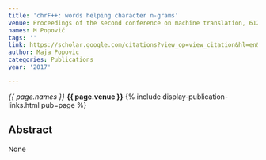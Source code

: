 ```yaml
---
title: 'chrF++: words helping character n-grams'
venue: Proceedings of the second conference on machine translation, 612-618, 2017
names: M Popović
tags: ''
link: https://scholar.google.com/citations?view_op=view_citation&hl=en&user=KdAV2Y0AAAAJ&citation_for_view=KdAV2Y0AAAAJ:WbkHhVStYXYC
author: Maja Popovic
categories: Publications
year: '2017'

---
```


*{{ page.names }}*
**{{ page.venue }}**
{% include display-publication-links.html pub=page %}
## Abstract

None